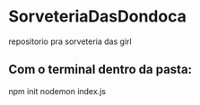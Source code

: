 # SorveteriaDasDondoca
repositorio pra sorveteria das girl

## Com o terminal dentro da pasta:
npm init
nodemon index.js
